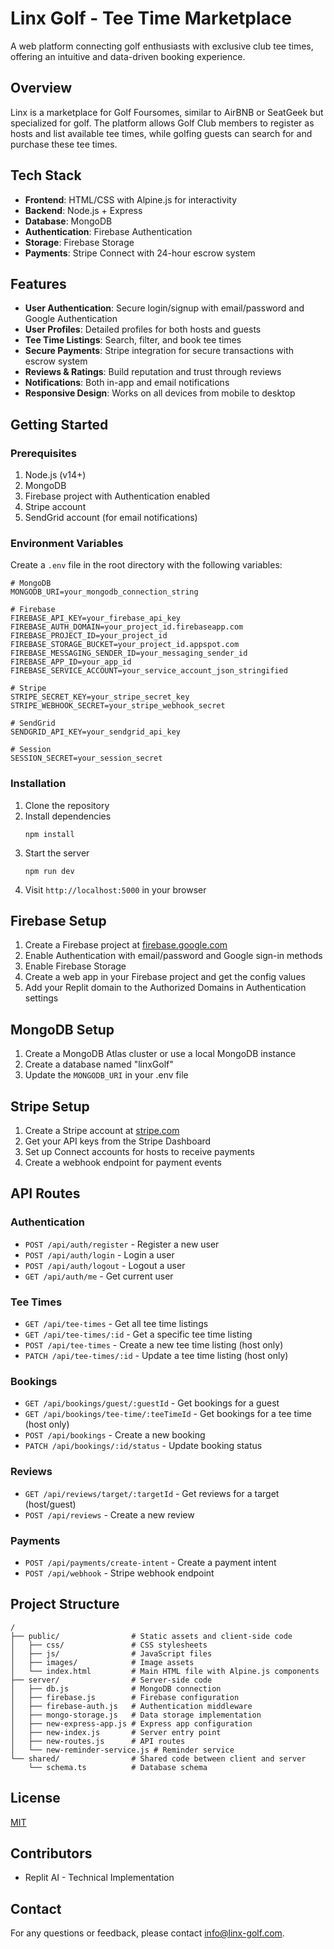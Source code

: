 # Linx Golf - Tee Time Marketplace

A web platform connecting golf enthusiasts with exclusive club tee times, offering an intuitive and data-driven booking experience.

## Overview

Linx is a marketplace for Golf Foursomes, similar to AirBNB or SeatGeek but specialized for golf. The platform allows Golf Club members to register as hosts and list available tee times, while golfing guests can search for and purchase these tee times.

## Tech Stack

- **Frontend**: HTML/CSS with Alpine.js for interactivity
- **Backend**: Node.js + Express
- **Database**: MongoDB
- **Authentication**: Firebase Authentication
- **Storage**: Firebase Storage
- **Payments**: Stripe Connect with 24-hour escrow system

## Features

- **User Authentication**: Secure login/signup with email/password and Google Authentication
- **User Profiles**: Detailed profiles for both hosts and guests
- **Tee Time Listings**: Search, filter, and book tee times
- **Secure Payments**: Stripe integration for secure transactions with escrow system
- **Reviews & Ratings**: Build reputation and trust through reviews
- **Notifications**: Both in-app and email notifications
- **Responsive Design**: Works on all devices from mobile to desktop

## Getting Started

### Prerequisites

1. Node.js (v14+)
2. MongoDB
3. Firebase project with Authentication enabled
4. Stripe account
5. SendGrid account (for email notifications)

### Environment Variables

Create a `.env` file in the root directory with the following variables:

```
# MongoDB
MONGODB_URI=your_mongodb_connection_string

# Firebase
FIREBASE_API_KEY=your_firebase_api_key
FIREBASE_AUTH_DOMAIN=your_project_id.firebaseapp.com
FIREBASE_PROJECT_ID=your_project_id
FIREBASE_STORAGE_BUCKET=your_project_id.appspot.com
FIREBASE_MESSAGING_SENDER_ID=your_messaging_sender_id
FIREBASE_APP_ID=your_app_id
FIREBASE_SERVICE_ACCOUNT=your_service_account_json_stringified

# Stripe
STRIPE_SECRET_KEY=your_stripe_secret_key
STRIPE_WEBHOOK_SECRET=your_stripe_webhook_secret

# SendGrid
SENDGRID_API_KEY=your_sendgrid_api_key

# Session
SESSION_SECRET=your_session_secret
```

### Installation

1. Clone the repository
2. Install dependencies
   ```
   npm install
   ```
3. Start the server
   ```
   npm run dev
   ```
4. Visit `http://localhost:5000` in your browser

## Firebase Setup

1. Create a Firebase project at [firebase.google.com](https://firebase.google.com)
2. Enable Authentication with email/password and Google sign-in methods
3. Enable Firebase Storage
4. Create a web app in your Firebase project and get the config values
5. Add your Replit domain to the Authorized Domains in Authentication settings

## MongoDB Setup

1. Create a MongoDB Atlas cluster or use a local MongoDB instance
2. Create a database named "linxGolf"
3. Update the `MONGODB_URI` in your .env file

## Stripe Setup

1. Create a Stripe account at [stripe.com](https://stripe.com)
2. Get your API keys from the Stripe Dashboard
3. Set up Connect accounts for hosts to receive payments
4. Create a webhook endpoint for payment events

## API Routes

### Authentication
- `POST /api/auth/register` - Register a new user
- `POST /api/auth/login` - Login a user
- `POST /api/auth/logout` - Logout a user
- `GET /api/auth/me` - Get current user

### Tee Times
- `GET /api/tee-times` - Get all tee time listings
- `GET /api/tee-times/:id` - Get a specific tee time listing
- `POST /api/tee-times` - Create a new tee time listing (host only)
- `PATCH /api/tee-times/:id` - Update a tee time listing (host only)

### Bookings
- `GET /api/bookings/guest/:guestId` - Get bookings for a guest
- `GET /api/bookings/tee-time/:teeTimeId` - Get bookings for a tee time (host only)
- `POST /api/bookings` - Create a new booking
- `PATCH /api/bookings/:id/status` - Update booking status

### Reviews
- `GET /api/reviews/target/:targetId` - Get reviews for a target (host/guest)
- `POST /api/reviews` - Create a new review

### Payments
- `POST /api/payments/create-intent` - Create a payment intent
- `POST /api/webhook` - Stripe webhook endpoint

## Project Structure

```
/
├── public/                # Static assets and client-side code
│   ├── css/               # CSS stylesheets
│   ├── js/                # JavaScript files
│   ├── images/            # Image assets
│   └── index.html         # Main HTML file with Alpine.js components
├── server/                # Server-side code
│   ├── db.js              # MongoDB connection
│   ├── firebase.js        # Firebase configuration
│   ├── firebase-auth.js   # Authentication middleware
│   ├── mongo-storage.js   # Data storage implementation
│   ├── new-express-app.js # Express app configuration
│   ├── new-index.js       # Server entry point
│   ├── new-routes.js      # API routes
│   └── new-reminder-service.js # Reminder service
└── shared/                # Shared code between client and server
    └── schema.ts          # Database schema
```

## License

[MIT](LICENSE)

## Contributors

- Replit AI - Technical Implementation

## Contact

For any questions or feedback, please contact [info@linx-golf.com](mailto:info@linx-golf.com).